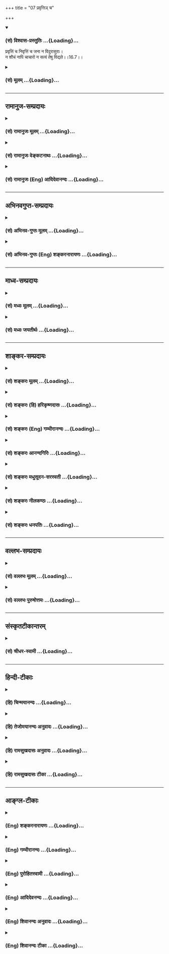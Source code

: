 +++
title = "07 प्रवृत्तिञ् च"

+++
<div class="js_include" newlevelforh1="3" title="(सं) विश्वास-प्रस्तुतिः" unfilled url="/purANam/mahAbhAratam/06-bhIShma-parva/02-bhagavad-gItA-parva/saMskRtam/vishvAsa-prastutiH/16_daivAsura-sampad-vib/07_pravRtti~n_cha.md">
<details open><summary><h3>(सं) विश्वास-प्रस्तुतिः ...{Loading}...</h3></summary>

प्रवृत्तिं च निवृत्तिं च जना न विदुरासुराः।  
न शौचं नापि चाचारो न सत्यं तेषु विद्यते।।16.7।।
</details>
</div>
<div class="js_include collapsed" newlevelforh1="3" title="(सं) मूलम्" unfilled url="/purANam/mahAbhAratam/06-bhIShma-parva/02-bhagavad-gItA-parva/saMskRtam/mUlam/16_daivAsura-sampad-vib/07_pravRtti~n_cha.md">
<details><summary><h3>(सं) मूलम् ...{Loading}...</h3></summary>

प्रवृत्तिं च निवृत्तिं च जना न विदुरासुराः।  
न शौचं नापि चाचारो न सत्यं तेषु विद्यते।।16.7।।
</details>
</div>


_________________
## रामानुज-सम्प्रदायः
<div class="js_include collapsed" newlevelforh1="3" title="(सं) रामानुजः मूलम्" unfilled url="/purANam/mahAbhAratam/06-bhIShma-parva/02-bhagavad-gItA-parva/saMskRtam/rAmAnujaH/mUlam/16_daivAsura-sampad-vib/07_pravRtti~n_cha.md">
<details><summary><h3>(सं) रामानुजः मूलम् ...{Loading}...</h3></summary>

।।16.7।।**प्रवृत्तिं च निवृत्तिं च** अभ्युदयसाधनं मोक्षसाधनं च वैदिकं
धर्मम् **आसुरा न विदुः** न जानन्ति।  
  
**न** च **शौचं** वैदिककर्मयोग्यत्वं शास्त्रसिद्धम् तद् बाह्यम् आभ्यन्तरं
च असुरेषु न विद्यते। **न अपि च आचारः;** तद् बाह्याभ्यन्तरशौचं येन
सन्ध्यावन्दनादिना आचारेण जायते; स अपि आचारः तेषु न विद्यते। तथा उक्तम्
-- सन्ध्याहीनोऽशुचिनित्यमनर्हः सर्वकर्मसु। (दक्षस्मृति 2।23) इति। तथा
**सत्यं** च **तेषु न विद्यते** सत्यं यथार्थज्ञानं भूतहितरूपभाषणं तेषु न
विद्यते। किं च --

</details>
</div>
<div class="js_include collapsed" newlevelforh1="3" title="(सं) रामानुजः वेङ्कटनाथः" unfilled url="/purANam/mahAbhAratam/06-bhIShma-parva/02-bhagavad-gItA-parva/saMskRtam/rAmAnujaH/venkaTanAthaH/16_daivAsura-sampad-vib/07_pravRtti~n_cha.md">
<details><summary><h3>(सं) रामानुजः वेङ्कटनाथः ...{Loading}...</h3></summary>

  
  
।।16.7।। अत्र प्रवृत्तिनिवृत्तिशब्दौ न लौकिकविषयौ आसुराणामेव
लौकिकेष्टानिष्टप्राप्तिपरिहारार्थमपथप्रवृत्तेः सत्पथनिवृत्तेश्च
सिद्धत्वात् न च विहितनिषिद्धमात्रविषयौ; रागप्राप्तशास्त्रप्राप्तविषयौ
वा;न शौचं नापि चाचारः इत्यादेः पुनरुक्तिप्रसङ्गात् अतोऽत्र
मुमुक्ष्वपेक्षितप्रवर्तकनिवर्तकधर्मविवेकाभावे तात्पर्यमित्याह --
अभ्युदयसाधनमित्यादिना। तावेतौ धर्मौ स्मर्येतेप्रवृत्तिलक्षणं धर्मं
प्रजापतिरथाब्रवीत् \[म.भा.12।217।4\]निवृत्तिलक्षणं
धर्ममृषिर्नारायणोऽब्रवीत् \[म.भा.12।217।2\] इति। न विदुः इत्यत्रन सत्यं
तेषु विद्यते इतिवदसद्भावमात्रं न विवक्षितम्; अपितु शतकृत्वः
प्रतिपादितेऽपि तमःप्राचुर्यादपरिज्ञानमित्यभिप्रायेणाऽऽह -- न
जानन्तीति। कृत्ययोग्यता इति प्रागुक्तमत्रवदिककर्मयोग्यत्वमित्यनेन
विवृतम्। बाह्यशौचमशुचिसंशीलनादिभिरवश्यकर्तव्याकरणाच्च न विद्यते आन्तरं
त्वात्मगुणाभावात्। न शौचं नापि चाचारः इति क्रमात्कार्यकारणयोर्निषेध
इत्यभिप्रायेणाऽऽह -- तदिति। ननु
सन्ध्यावन्दनादेर्वर्णाश्रमधर्मस्यप्राजापत्यं गृहस्थानां न्यासिनां
ब्रह्मसंज्ञितम्। योगिनाममृतं स्थानं स्वात्मसन्तोषकारिणाम्
\[वि.पु.1।6।36\] इत्यादिभिः फलान्तरं श्रूयते तत्कथं तस्य
शौचहेतुत्वोक्तिः इत्यत्राऽऽह -- यथोक्तमिति। व्यतिरेकोक्त्या
हेतुहेतुमद्भावोऽत्र दृढीकृतः। इदं नित्यकर्मान्तरहानादपि
ग्राह्यम्। यथाज्ञानमित्यादि -- विप्रलम्भरसिकत्वादयथाज्ञानं भाषणाभावः;
हिंसास्वभावत्वाद्धितरूपभाषणाभावः।  
  

</details>
</div>
<div class="js_include collapsed" newlevelforh1="3" title="(सं) रामानुजः (Eng) आदिदेवानन्दः" unfilled url="/purANam/mahAbhAratam/06-bhIShma-parva/02-bhagavad-gItA-parva/saMskRtam/rAmAnujaH/english/AdidevAnandaH/16_daivAsura-sampad-vib/07_pravRtti~n_cha.md">
<details><summary><h3>(सं) रामानुजः (Eng) आदिदेवानन्दः ...{Loading}...</h3></summary>

16.7 The demoniac men do not know the 'path of action and renunciation,'
viz., the Vedic Dharma that leads to prosperity and final release.
'Cleanliness' is the competence for performing Vedic rites as
established in the Sastras. That 'cleanliness,' be it external or
internal, is alien to the demoniac. Nor 'right conduct,' viz., that
right conduct such as twilight prayers (Sandhya-vandana) etc., by means
of which this internal and external cleanliness arises - even that right
conduct is alien to them. For it is declared in: 'He who does not
perform twilight prayers, is always unholy and is unfit for any rites'
(Daksha Sm., 2.23). Likewise, 'truth' is not found among them, viz.,
that truthful speech, which is conducive to the welfare of beings and
which is in accordance with one's actual knowledge, does not
characterise them. Moreover:

</details>
</div>


_________________
## अभिनवगुप्त-सम्प्रदायः
<div class="js_include collapsed" newlevelforh1="3" title="(सं) अभिनव-गुप्तः मूलम्" unfilled url="/purANam/mahAbhAratam/06-bhIShma-parva/02-bhagavad-gItA-parva/saMskRtam/abhinava-guptaH/mUlam/16_daivAsura-sampad-vib/07_pravRtti~n_cha.md">
<details><summary><h3>(सं) अभिनव-गुप्तः मूलम् ...{Loading}...</h3></summary>

।।16.7।। आसुरीमाह -- प्रवृत्तिमिति। प्रवृत्तिः -- कुत इदमुत्पन्नमिति।
निवृत्तिः क्व प्रलीयते इति।

</details>
</div>
<div class="js_include collapsed" newlevelforh1="3" title="(सं) अभिनव-गुप्तः (Eng) शङ्करनारायणः" unfilled url="/purANam/mahAbhAratam/06-bhIShma-parva/02-bhagavad-gItA-parva/saMskRtam/abhinava-guptaH/english/shankaranArAyaNaH/16_daivAsura-sampad-vib/07_pravRtti~n_cha.md">
<details><summary><h3>(सं) अभिनव-गुप्तः (Eng) शङ्करनारायणः ...{Loading}...</h3></summary>

16.7 Pravrttim etc. Origin : i.e. wherefrom this \[universe\] is born.
Withdrawal : i.e. into what this gets dissolved.

</details>
</div>


_________________
## माध्व-सम्प्रदायः
<div class="js_include collapsed" newlevelforh1="3" title="(सं) मध्वः मूलम्" unfilled url="/purANam/mahAbhAratam/06-bhIShma-parva/02-bhagavad-gItA-parva/saMskRtam/madhvaH/mUlam/16_daivAsura-sampad-vib/07_pravRtti~n_cha.md">
<details><summary><h3>(सं) मध्वः मूलम् ...{Loading}...</h3></summary>

।।16.7।। Sri Madhvacharya did not comment on this sloka.

</details>
</div>
<div class="js_include collapsed" newlevelforh1="3" title="(सं) मध्वः जयतीर्थः" unfilled url="/purANam/mahAbhAratam/06-bhIShma-parva/02-bhagavad-gItA-parva/saMskRtam/madhvaH/jayatIrthaH/16_daivAsura-sampad-vib/07_pravRtti~n_cha.md">
<details><summary><h3>(सं) मध्वः जयतीर्थः ...{Loading}...</h3></summary>

।।16.7।। Sri Jayatirtha did not comment on this sloka.

</details>
</div>


_________________
## शाङ्कर-सम्प्रदायः
<div class="js_include collapsed" newlevelforh1="3" title="(सं) शङ्करः मूलम्" unfilled url="/purANam/mahAbhAratam/06-bhIShma-parva/02-bhagavad-gItA-parva/saMskRtam/shankaraH/mUlam/16_daivAsura-sampad-vib/07_pravRtti~n_cha.md">
<details><summary><h3>(सं) शङ्करः मूलम् ...{Loading}...</h3></summary>

।।16.7।। --,**प्रवृत्तिं च** प्रवर्तनं यस्मिन् पुरुषार्थसाधने कर्तव्ये
प्रवृत्तिः ताम्; **निवृत्तिं च** एतद्विपरीतां यस्मात् अनर्थहेतोः
निवर्तितव्यं सा निवृत्तिः तां च; **जनाः आसुराः न विदुः** न जानन्ति। न
केवलं प्रवृत्तिनिवृत्ती एव ते न विदुः; **न शौचं नापि च आचारः न सत्यं
तेषु** विद्यते अशौचाः अनाचाराः मायाविनः अनृतवादिनो हि आसुराः।। किं च --,

</details>
</div>
<div class="js_include collapsed" newlevelforh1="3" title="(सं) शङ्करः (हि) हरिकृष्णदासः" unfilled url="/purANam/mahAbhAratam/06-bhIShma-parva/02-bhagavad-gItA-parva/saMskRtam/shankaraH/hindI/harikRShNadAsaH/16_daivAsura-sampad-vib/07_pravRtti~n_cha.md">
<details><summary><h3>(सं) शङ्करः (हि) हरिकृष्णदासः ...{Loading}...</h3></summary>

।।16.7।। इस अध्यायकी समाप्तिपर्यन्त प्राणियोंके विशेषणोंद्वारा आसुरी
सम्पत्ति दिखलायी जाती है; क्योंकि प्रत्यक्ष कर लेनेसे ही उसका त्याग करना
बन सकता है --, आसुरी स्वभाववाले मनुष्य; प्रवृत्तिको अर्थात् जिस किसी
पुरुषार्थके साधनरूप कर्तव्यकार्यमें प्रवृत्त होना उचित है; उसमें
प्रवृत्त होनेको; और निवृत्तिको; अर्थात् उससे विपरीत जिस किसी अनर्थकारक
कर्मसे निवृत्त होना उचित है; उससे निवृत्त होनेको भी; नहीं जानते। केवल
प्रवृत्तिनिवृत्तिको नहीं जानते; इतना ही नहीं; उनमें न शुद्धि होती है; न
सदाचार होता है; और न सत्य ही होता है। यानी आसुरी प्रकृतिके मनुष्य
अशुद्ध; दुराचारी; कपटी और मिथ्यावादी ही होते हैं।

</details>
</div>
<div class="js_include collapsed" newlevelforh1="3" title="(सं) शङ्करः (Eng) गम्भीरानन्दः" unfilled url="/purANam/mahAbhAratam/06-bhIShma-parva/02-bhagavad-gItA-parva/saMskRtam/shankaraH/english/gambhIrAnandaH/16_daivAsura-sampad-vib/07_pravRtti~n_cha.md">
<details><summary><h3>(सं) शङ्करः (Eng) गम्भीरानन्दः ...{Loading}...</h3></summary>

16.7 Na, niether; do the asurah, demoniacal; janah, persons; viduh,
understand; pravritim, what is to be done with regard to that which is a
means to the human ends; and nivirttim, what is not to be done, the
opposite of that (former) and from which source of evil one should
desist. Nor only do they not know what is to be done and what is not to
be done, na, nor; does saucam, purity; na api, or even; acarah, good
conduct; or satyam, truthfulness; vidyate, exist; tesu, in them. The
demons are verily bereft of purity and good conduct; they are deceitful
and given to speaking lies. Further,

</details>
</div>
<div class="js_include collapsed" newlevelforh1="3" title="(सं) शङ्करः आनन्दगिरिः" unfilled url="/purANam/mahAbhAratam/06-bhIShma-parva/02-bhagavad-gItA-parva/saMskRtam/shankaraH/AnandagiriH/16_daivAsura-sampad-vib/07_pravRtti~n_cha.md">
<details><summary><h3>(सं) शङ्करः आनन्दगिरिः ...{Loading}...</h3></summary>

।।16.7।। नन्वध्यायशेषेणासुरसंपद्दर्शनमयुक्तं तस्यास्त्याज्यत्वेन
पङ्कप्रक्षालनन्यायावतारादित्याशङ्क्याह -- **प्रत्यक्षीकरणेनेति।**
वर्जनीयामासुरीं संपदं विवृणोति -- **प्रवृत्तिं चेति।** तां विहितां
प्रवृत्तिं न जानन्तीत्यर्थः। तां च निषिद्धां क्रियां न जानन्तीति
संबन्धः। न शौचमित्यादेस्तात्पर्यमाह -- **अनाचारा इति।**
शौचसत्ययोराचारान्तर्भावेऽपि ब्राह्मणपरिव्राजकन्यायेन पृथगुपादानम्।

</details>
</div>
<div class="js_include collapsed" newlevelforh1="3" title="(सं) शङ्करः मधुसूदन-सरस्वती" unfilled url="/purANam/mahAbhAratam/06-bhIShma-parva/02-bhagavad-gItA-parva/saMskRtam/shankaraH/madhusUdana-sarasvatI/16_daivAsura-sampad-vib/07_pravRtti~n_cha.md">
<details><summary><h3>(सं) शङ्करः मधुसूदन-सरस्वती ...{Loading}...</h3></summary>

।।16.7।। वर्जनीयामासुरीं संपदं प्राणिविशेषणतया तानहमित्यतः
प्राक्तनैर्द्वादशभिः श्लोकैर्विवृणोति -- प्रवृत्तिमिति। प्रवृत्तिं
प्रवृत्तिविषयं धर्मं चकारात्तत्प्रतिपादकं विधिवाक्यं च एवं
निवृत्तिविषयमधर्मं चकारात्तत्प्रतिपादकं निषेधवाक्यं च आसुरस्वभावा जना न
जानन्ति। अतस्तेषु न द्विविधं शौचं नाप्याचारो मन्वादिभिरुक्तः। न सत्यं च
प्रियहितयथार्थभाषणं विद्यते। सत्यशौचयोराचारान्तर्भावेऽपि
ब्राह्मणपरिव्राजकन्यायेन पृथगुपादानम्। अशौचा अनाचारा अनृतवादिनो ह्यसुरा
मायाविनः प्रसिद्धाः।

</details>
</div>
<div class="js_include collapsed" newlevelforh1="3" title="(सं) शङ्करः नीलकण्ठः" unfilled url="/purANam/mahAbhAratam/06-bhIShma-parva/02-bhagavad-gItA-parva/saMskRtam/shankaraH/nIlakaNThaH/16_daivAsura-sampad-vib/07_pravRtti~n_cha.md">
<details><summary><h3>(सं) शङ्करः नीलकण्ठः ...{Loading}...</h3></summary>

।।16.7।। प्रवृत्तिं विधिवाक्यं निवृत्तिं निषेधवाक्यं न विदुः।
धर्माधर्मयोरिष्टानिष्टहेतुत्वज्ञानरहिता इत्यर्थः।

</details>
</div>
<div class="js_include collapsed" newlevelforh1="3" title="(सं) शङ्करः धनपतिः" unfilled url="/purANam/mahAbhAratam/06-bhIShma-parva/02-bhagavad-gItA-parva/saMskRtam/shankaraH/dhanapatiH/16_daivAsura-sampad-vib/07_pravRtti~n_cha.md">
<details><summary><h3>(सं) शङ्करः धनपतिः ...{Loading}...</h3></summary>

।।16.7।। ज्ञानं बिना परिवर्जनासंभवादासुरीं संपदं प्राणिविशेषणविषयत्वेन
प्रदर्शयति -- प्रवृत्तिं चेति। आसुरा जनाः प्रवृत्तिं प्रवत्तिविषयं
पुरुषार्थसाधनं चकारात्तद्वाधकं शास्त्रं च। निवृत्तिं
निवृत्तिविषयमनर्थसाधनं तद्वोधकं शास्त्रं च न विदुः। न केवलमेतावदेव किंतु
न शौचं नापि चाचारो न सत्यं तेषु आसुरेषु विद्यते। अशौचाः अनाचारा
मायाविनोऽनृतवादिनो यत आसुरा अत इत्यर्थः। शौचसत्ययोः
मन्वाद्युक्ताचारान्तरर्भावेऽपि ब्राह्मणपरिव्राजकन्यायेन पृथगुपादानम्।

</details>
</div>


_________________
## वल्लभ-सम्प्रदायः
<div class="js_include collapsed" newlevelforh1="3" title="(सं) वल्लभः मूलम्" unfilled url="/purANam/mahAbhAratam/06-bhIShma-parva/02-bhagavad-gItA-parva/saMskRtam/vallabhaH/mUlam/16_daivAsura-sampad-vib/07_pravRtti~n_cha.md">
<details><summary><h3>(सं) वल्लभः मूलम् ...{Loading}...</h3></summary>

।।16.7।। सर्वात्मना वर्जनार्थमासुरीं विस्तरशो निरूपयति --
प्रवृत्तिमित्यादिद्वादशभिः। प्रवृत्तिमार्गं वेदोक्तं निवृत्तिमार्गं च न
विदुरासुराःरुचिस्तेषां न कुत्रचित् इति श्रीमुखोक्तिरियम्। कुतः इत्यत आहन
शौचं नापि चाचारो न सत्यं तेषु विद्यते इति मानसकायिकवाचिकदोषसद्भावेन
सर्वत्र कर्मादौ तत्प्रतिपादकशास्त्रे च सत्यत्वानङ्गीकारादित्यर्थः।

</details>
</div>
<div class="js_include collapsed" newlevelforh1="3" title="(सं) वल्लभः पुरुषोत्तमः" unfilled url="/purANam/mahAbhAratam/06-bhIShma-parva/02-bhagavad-gItA-parva/saMskRtam/vallabhaH/puruShottamaH/16_daivAsura-sampad-vib/07_pravRtti~n_cha.md">
<details><summary><h3>(सं) वल्लभः पुरुषोत्तमः ...{Loading}...</h3></summary>

  
  
।।16.7।। एवं प्रतिज्ञाय विस्तरेणाऽऽह द्वादशभिः -- प्रवृत्तिमित्यादिभिः।
आसुरा जीवा आसुरसर्ग एवोत्पन्नाः प्रवृत्तिं मदिच्छया
मत्सेवानुकूलधर्मपदार्थादिषु प्रवृर्त्तिं तथैव तदननुकूलेषु च निवृत्तिं न
विदुः; न जानन्तीत्यर्थः। अज्ञाने निदर्शनमाह -- न शौचमिति।
बाह्याभ्यन्तरभेदेन शौचं मत्सेवानुकूलदेहशुद्धिस्तेषु न; नापि च आचारः
आचरणं न च; न सत्यं असत्यं तेषु विद्यते सत्यं नास्तीत्यर्थः।  
  

</details>
</div>


_________________
## संस्कृतटीकान्तरम्
<div class="js_include collapsed" newlevelforh1="3" title="(सं) श्रीधर-स्वामी" unfilled url="/purANam/mahAbhAratam/06-bhIShma-parva/02-bhagavad-gItA-parva/saMskRtam/shrIdhara-svAmI/16_daivAsura-sampad-vib/07_pravRtti~n_cha.md">
<details><summary><h3>(सं) श्रीधर-स्वामी ...{Loading}...</h3></summary>

।।16.7।। आसुरीं विस्तरतो निरूपयति **--** **प्रवृत्तिं
चेत्यादिद्वादशभिः।** धर्मे प्रवृत्तिं; अधर्मान्निवृत्तिं च आसुरस्वभावा
जना न जानन्ति। अतः शौचमाचारः सत्यं च तेषु नास्त्येव।

</details>
</div>


_________________
## हिन्दी-टीकाः
<div class="js_include collapsed" newlevelforh1="3" title="(हि) चिन्मयानन्दः" unfilled url="/purANam/mahAbhAratam/06-bhIShma-parva/02-bhagavad-gItA-parva/hindI/chinmayAnandaH/16_daivAsura-sampad-vib/07_pravRtti~n_cha.md">
<details><summary><h3>(हि) चिन्मयानन्दः ...{Loading}...</h3></summary>

।।16.7।। यहाँ प्रवृत्ति और निवृत्ति के शब्द क्रमश कर्तव्य कर्म और
अकर्तव्य अर्थात् निषिद्ध कर्म हैं। धार्मिक अनुष्ठानकर्ता कर्तव्य पालन और
निस्वार्थ समाज सेवा के द्वारा न केवल तात्कालिक लाभ को प्राप्त करता है
अपितु अन्तकरण की शुद्धि भी प्राप्त करता है; क्योंकि वह कभी अपने सर्वोच्च
लक्ष्य को विस्मृत नहीं होने देता। निषिद्ध कर्मों से विरति ही निवृत्ति
कहलाती है। अकर्तव्य का त्याग ही मनुष्य के लिए श्रेयस्कर होता है। असुर
लोगों को कर्तव्य और अकर्तव्य का सर्वथा अज्ञान होता है। यहाँ ध्यान देने
योग्य बात यह है कि आसुरी गुणों की सूची अज्ञान से प्रारम्भ होती है। यदि
कोई व्यक्ति अज्ञानवशात् किसी प्रकार का अपराध करता है; तो समाज के सहृदय
पुरुषों के मन में उसके प्रति क्षमा का भाव सहज उदित होता है; भले ही
न्यायालय में उसे क्षमा के योग्य कारण न माना जाये। बाह्य शुद्धि; बहुत कुछ
मात्रा में मनुष्य के आन्तरिक व्यक्तित्व की परिचायक होती है। श्रेष्ठ
शिक्षा और संस्कारी पुरुष में ही यह शुद्धि हमें देखने को मिलती है। अज्ञानी
पुरुष में अन्तर्बाह्य शुद्धि का अभाव होता है। ऐसे अनुशासनविहीन पुरुष का
व्यवहार (आचार) भी विनयपूर्ण नहीं हो सकता; क्योंकि बाह्य आचरण मनुष्य के
स्वभाव की ही अभिव्यक्ति है। इसलिए भगवान् कहते हैं कि आसुरी लोगों में
सदाचार का अभाव स्पष्ट रूप से परिलक्षित होता है। अविवेक; अशौच तथा अनाचार
से युक्त पुरुष अपने वचनों की सत्यता का पालन कभी नहीं कर सकता। यदि हम इन
उल्लिखित गुणों का सावधानीपूर्वक अध्ययन करें; तो हमें स्पष्ट बोध होगा कि
भगवान् के हृदय में इन दुराचारियों के प्रति कितनी करुणा है। सम्पूर्ण गीता
में; इनके प्रति रञ्चमात्र भी प्रतिशोध या द्वेष का भाव प्रकट नहीं किया
गया है। हम यह नहीं कह सकते कि आसुरी पुरुष जानबूझ कर असत्य का अनुकरण करता
है। वास्तविकता यह है कि वह अपने स्वभाव से विवश निष्कपट व्यवहार करने में
स्वयं को सर्वथा असमर्थ पाता है।

</details>
</div>
<div class="js_include collapsed" newlevelforh1="3" title="(हि) तेजोमयानन्दः अनुवादः" unfilled url="/purANam/mahAbhAratam/06-bhIShma-parva/02-bhagavad-gItA-parva/hindI/tejomayAnandaH/anuvAdaH/16_daivAsura-sampad-vib/07_pravRtti~n_cha.md">
<details><summary><h3>(हि) तेजोमयानन्दः अनुवादः ...{Loading}...</h3></summary>

।।16.7।। आसुरी स्वभाव के लोग न प्रवृत्ति को; जानते हैं और न निवृत्ति को
उनमें न शुद्धि होती है, न सदाचार और न सत्य ही होता है।।

</details>
</div>
<div class="js_include collapsed" newlevelforh1="3" title="(हि) रामसुखदासः अनुवादः" unfilled url="/purANam/mahAbhAratam/06-bhIShma-parva/02-bhagavad-gItA-parva/hindI/rAmasukhadAsaH/anuvAdaH/16_daivAsura-sampad-vib/07_pravRtti~n_cha.md">
<details><summary><h3>(हि) रामसुखदासः अनुवादः ...{Loading}...</h3></summary>

।।16.7।। आसुरी प्रकृतिवाले मनुष्य प्रवृत्ति और निवृत्तिको नहीं जानते और
उनमें न बाह्यशुद्धि, न श्रेष्ठ आचरण तथा न सत्य-पालन ही होता है।

</details>
</div>
<div class="js_include collapsed" newlevelforh1="3" title="(हि) रामसुखदासः टीका" unfilled url="/purANam/mahAbhAratam/06-bhIShma-parva/02-bhagavad-gItA-parva/hindI/rAmasukhadAsaH/TIkA/16_daivAsura-sampad-vib/07_pravRtti~n_cha.md">
<details><summary><h3>(हि) रामसुखदासः टीका ...{Loading}...</h3></summary>

।।16.7।।***व्याख्या --***  **प्रवृत्तिं च निवृत्तिं च जना न
विदुरासुराः --** आजकलके उच्छृङ्खल वातावरण; खानपान; शिक्षा आदिके प्रभावसे
प्रायः मनुष्य प्रवृत्ति और निवृत्तिको अर्थात् किसमें प्रवृत्त होना
चाहिये और किससे निवृत्त होना चाहिये -- इसको नहीं जानते और जानना चाहते भी
नहीं। कोई इसको बताना चाहे; तो उसकी मानते नहीं; प्रत्युत उसकी हँसी उड़ाते
हैं; उसे मूर्ख समझते हैं और अभिमानके कारण अपनेको बड़ा बुद्धिमान् समझते
हैं। कुछ लोग (प्रवृत्ति और निवृत्तिको) जानते भी हैं; पर उनपर
आसुरीसम्पदाका विशेष प्रभाव होनेसे उनकी विहित कार्योंमें प्रवृत्ति और
निषिद्ध कार्योंसे निवृत्ति नहीं होती। इस कारण सबसे पहले आसुरीसम्पत्ति
आती है -- प्रवृत्ति और निवृत्तिको न जाननेसे। प्रवृत्ति और निवृत्तिको कैसे
जाना जाय इसे गुरुके द्वारा; ग्रन्थके द्वारा; विचारके द्वारा जाना जा सकता
है इसके अलावा उस मनुष्यपर कोई आफत आ जाय; वह मुसीबतमें फँस जाय; कोई
विचित्र घटना घट जाय; तो विवेकशक्ति जाग्रत् हो जाती है। किसी महापुरुषके
दर्शन हो जानेसे पूर्वसंस्कारवश मनुष्यकी वृत्ति बदल जाती है अथवा जिन
स्थानोंपर बड़ेबड़े प्रभावशाली सन्त हुए हैं; उन स्थलोंमें; तीर्थोंमें
जानेसे भी विवेकशक्ति जाग्रत् हो जाती है। विवेकशक्ति प्राणिमात्रमें रहती
है। परन्तु पशुपक्षी आदि योनियोंमें इसको विकसित करनेका अवसर; स्थान और
योग्यता नहीं है एवं मनुष्यमें उसको विकसित करनेका अवसर; स्थान और योग्यता
भी है। पशुपक्षी आदिमें वह विवेकशक्ति केवल अपने शरीरनिर्वाहतक ही सीमित
रहती है; पर मनुष्य उस विवेकशक्तिसे अपना और अपने परिवारका तथा अन्य
प्राणियोंका भी पालनपोषण कर सकता है; और दुर्गुणदुराचारोंका त्याग करके
सद्गुणसदाचारोंको भी ला सकता है। मनुष्य इसमें सर्वथा स्वतन्त्र है क्योंकि
वह साधनयोनि है। परन्तु पक्षुपक्षी इसमें स्वतन्त्र नहीं हैं क्योंकि वह
भोगयोनि है। जब मनुष्योंकी खानेपीने आदिमें ही विशेष वृत्ति रहती है; तब
उनमें कर्तव्यअकर्तव्यका होश नहीं रहता। ऐसे मनुष्योंमें पशुओंकी तरह
दैवीसम्पत्ति छिपी हुई रहती है; सामने नहीं आती। ऐसे मनुष्योंके लिये भी
भगवान्ने **जनाः** पद दिया है अर्थात् वे भी मनुष्य कहलानेके लायक हैं
क्योंकि उनमें दैवीसम्पत्ति प्रकट हो सकती है।  
  
**विशेष बात**  
  
**जनाः** (16। 7) से लेकर **नराधमान्** (16। 19) पदतक बीचमें आये हुए
श्लोकोंमें कहीं भी भगवान्ने मनुष्यवाचक शब्द नहीं दिया है। इसका तात्पर्य
यह है कि यद्यपि मनुष्यमें आसुरीसम्पत्तिका त्याग करनेकी तथा
दैवीसम्पत्तिको धारण करनेकी योग्यता है; तथापि जो मनुष्य होकर भी
दैवीसम्पत्तिको धारण न करके आसुरीसम्पत्तिको बनाये रखते हैं; वे मनुष्य
कहलानेलायक नहीं हैं। वे पशुओंसे और नारकीय प्राणियोंसे भी गयेबीते हैं
क्योंकि पशु और नारकीय प्राणी तो पापोंका फल भोगकर पवित्रताकी तरफ जा रहे
हैं और ये आसुर स्वभाववाले मनुष्य जिस पुण्यसे मनुष्यशरीर मिला है; उसको
नष्ट करके और यहाँ नयेनये पाप बटोरकर पशुपक्षी आदि योनियों तथा नरकोंकी तरफ
जा रहे हैं। अतः उनकी दुर्गतिका वर्णन इसी अध्यायके सोलहवें और उन्नीसवें
श्लोकोंमें किया गया है। भगवान्ने आसुर मनुष्योंके जितने लक्षण बताये हैं;
उनमें उनको पशु आदिका विशेषण न देकर **अशुभान्;**,**नराधमान्** विशेषण दिये
हैं। कारण यह कि पशु आदि इतने पापी नहीं हैं और उनके दर्शनसे पाप भी नहीं
लगता; पर आसुर मनुष्योंमें विशेष पाप होते हैं और उनके दर्शनसे पाप लगता
है; अपवित्रता आती है। इसी अध्यायके बाईसवें श्लोकमें **नरः** पद देकर यह
बताते हैं कि जो कामक्रोधलोभरूप नरकके द्वारोंसे छूटकर,अपने कल्याणका आचरण
करता है; वही मनुष्य कहलानेलायक है। पाँचवें अध्यायके तेईसवें श्लोकमें भी
**नरः** पदसे इसी बातको पुष्ट किया गया है।**न शौचं नापि चाचारो न सत्यं
तेषु विद्यते --** प्रवृत्ति और निवृत्तिको न जाननेसे उन आसुर
स्वभाववालोंमें शुद्धिअशुद्धिका खयाल नहीं रहता। उनको सांसारिक बर्तावका;
व्यवहारका भी खयाल नहीं होता अर्थात् मातापिता आदि बड़ेबूढ़ोंके साथ तथा
अन्य मनुष्योंके साथ कैसा बर्ताव करना चाहिये और कैसे नहीं करना चाहिये --
इस बातको वे जानते ही नहीं। उनमें सत्य नहीं होता अर्थात् वे असत्य बोलते
हैं और आचरण भी असत्य ही करते हैं। इन सबका तात्पर्य यह है कि वे पुरुष
असुर हैं। खानापीना; आरामसे रहना तथा मैं जीता रहूँ; संसारका सुख भोगता
रहूँ और संग्रह करता रहूँ आदि उद्देश्य होनेसे उनकी शौचाचार और सदाचारकी
तरफ दृष्टि ही नहीं जाती।  
  
भगवान्ने दूसरे अध्यायके चौवालीसवें श्लोकमें बताया है कि वैदिक
प्रक्रियाके अनुसार सांसारिक भोग और संग्रहमें लगे हुए पुरुषोंमें भी
परमात्माकी प्राप्तिका एक निश्चय नहीं होता। भाव यह है कि आसुरीसम्पदाका
अंश रहनेके कारण जब ऐसे शास्त्रविधिसे यज्ञादि कर्मोंमें लगे हुए पुरुष भी
परमात्माका एक निश्चय नहीं कर पाते; तब जिन पुरुषोंमें आसुरीसम्पदा विशेष
बढ़ी हुई है अर्थात् जो अन्यायपूर्वक भोग और संग्रहमें लगे हुए हैं; उनकी
बुद्धिमें परमात्माका एक निश्चय होना कितना कठिन है **(टिप्पणी प₀ 815)**  
  
***सम्बन्ध --***  जहाँ सत्कर्मोंमें प्रवृत्ति नहीं होती; वहाँ
सद्भावोंका भी निरादर होता है अर्थात् सद्भाव दबते चले जाते हैं -- अब इसको
बताते हैं।

</details>
</div>


_________________
## आङ्ग्ल-टीकाः
<div class="js_include collapsed" newlevelforh1="3" title="(Eng) शङ्करनारायणः" unfilled url="/purANam/mahAbhAratam/06-bhIShma-parva/02-bhagavad-gItA-parva/english/shankaranArAyaNaH/16_daivAsura-sampad-vib/07_pravRtti~n_cha.md">
<details><summary><h3>(Eng) शङ्करनारायणः ...{Loading}...</h3></summary>

16.7. The demoniac men do not know the origin and the withdrawal;
neither purity, nor good conduct, nor truth does exist in them.

</details>
</div>
<div class="js_include collapsed" newlevelforh1="3" title="(Eng) गम्भीरानन्दः" unfilled url="/purANam/mahAbhAratam/06-bhIShma-parva/02-bhagavad-gItA-parva/english/gambhIrAnandaH/16_daivAsura-sampad-vib/07_pravRtti~n_cha.md">
<details><summary><h3>(Eng) गम्भीरानन्दः ...{Loading}...</h3></summary>

16.7 Neither do the demoniacal persons under-stand what is to be done
and what is not to be done; nor does purity, or even good conduct or
truthfulness exist in them.

</details>
</div>
<div class="js_include collapsed" newlevelforh1="3" title="(Eng) पुरोहितस्वामी" unfilled url="/purANam/mahAbhAratam/06-bhIShma-parva/02-bhagavad-gItA-parva/english/purohitasvAmI/16_daivAsura-sampad-vib/07_pravRtti~n_cha.md">
<details><summary><h3>(Eng) पुरोहितस्वामी ...{Loading}...</h3></summary>

16.7 The godless do not know how to act or how to renounce. They have
neither purity nor truth. They do not understand the right principles of
conduct.

</details>
</div>
<div class="js_include collapsed" newlevelforh1="3" title="(Eng) आदिदेवनन्दः" unfilled url="/purANam/mahAbhAratam/06-bhIShma-parva/02-bhagavad-gItA-parva/english/AdidevanandaH/16_daivAsura-sampad-vib/07_pravRtti~n_cha.md">
<details><summary><h3>(Eng) आदिदेवनन्दः ...{Loading}...</h3></summary>

16.7 The demoniac men know neither action nor renunciation. Cleanliness
is not in them, nor even right conduct, nor truth.

</details>
</div>
<div class="js_include collapsed" newlevelforh1="3" title="(Eng) शिवानन्दः अनुवादः" unfilled url="/purANam/mahAbhAratam/06-bhIShma-parva/02-bhagavad-gItA-parva/english/shivAnandaH/anuvAdaH/16_daivAsura-sampad-vib/07_pravRtti~n_cha.md">
<details><summary><h3>(Eng) शिवानन्दः अनुवादः ...{Loading}...</h3></summary>

16.7 The demoniacal know not what to do and what to refrain from;
neither purity, nor right conduct nor truth is found in them.

</details>
</div>
<div class="js_include collapsed" newlevelforh1="3" title="(Eng) शिवानन्दः टीका" unfilled url="/purANam/mahAbhAratam/06-bhIShma-parva/02-bhagavad-gItA-parva/english/shivAnandaH/TIkA/16_daivAsura-sampad-vib/07_pravRtti~n_cha.md">
<details><summary><h3>(Eng) शिवानन्दः टीका ...{Loading}...</h3></summary>

16.7 प्रवृत्तिम् action; च and; निवृत्तिम् inaction; च and; जनाः men; न
not; विदुः know; आसुराः the demoniac; न not; शौचम् purity; न not; अपि
also; च and; आचारः (right) conduct; न not; सत्यम् truth; तेषु in them;
विद्यते is.Commentary The demoniacal do not understand the nature of
action and inaction (right abstinence). The idea of a Self apart from
the body; doing nothing (actionless) but imply watching the play of the
Gunas is something incomprehensible to them. They have no consideration
for the interest of others. They work for the sake of their bodies or
sensual enjoyment. They are greedy; selfish and cruel. Therefore; they
have neither good conduct nor good behaviour. They are untruthful;
unjust and impure. They do not know what actions they should do in order
to attain the goal of life or end of human existence; nor from what
actions they should refrain to ward off,evil.Those who are endowed with
demoniacal alities are sunk in the mire of ignorance. They are totally
ignorant of what is prescribed or what is prohibited action. They have
not the least idea of what purity or cleanliness is. Their actions are
crooked. They know neither right Pravritti nor right Nivritti. They have
no idea of virtue or vice or of scriptural injunctions or prohibitions.
They will never speak loving words. They are hypocrites and liars.

</details>
</div>
